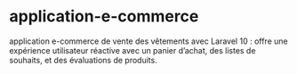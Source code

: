 # application-e-commerce
application e-commerce de vente des vêtements avec Laravel 10 : offre une expérience utilisateur réactive avec un panier d’achat, des listes de souhaits, et des évaluations de produits.
